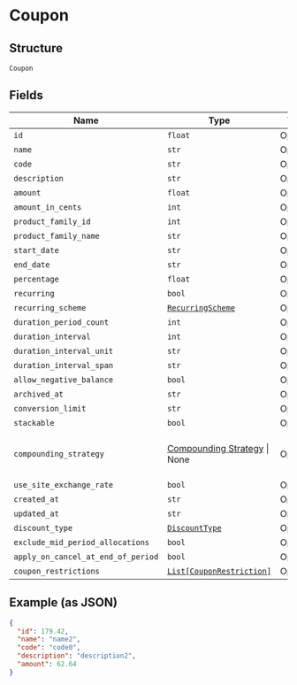 
# Coupon

## Structure

`Coupon`

## Fields

| Name | Type | Tags | Description |
|  --- | --- | --- | --- |
| `id` | `float` | Optional | - |
| `name` | `str` | Optional | - |
| `code` | `str` | Optional | - |
| `description` | `str` | Optional | - |
| `amount` | `float` | Optional | - |
| `amount_in_cents` | `int` | Optional | - |
| `product_family_id` | `int` | Optional | - |
| `product_family_name` | `str` | Optional | - |
| `start_date` | `str` | Optional | - |
| `end_date` | `str` | Optional | - |
| `percentage` | `float` | Optional | - |
| `recurring` | `bool` | Optional | - |
| `recurring_scheme` | [`RecurringScheme`](../../doc/models/recurring-scheme.md) | Optional | - |
| `duration_period_count` | `int` | Optional | - |
| `duration_interval` | `int` | Optional | - |
| `duration_interval_unit` | `str` | Optional | - |
| `duration_interval_span` | `str` | Optional | - |
| `allow_negative_balance` | `bool` | Optional | - |
| `archived_at` | `str` | Optional | - |
| `conversion_limit` | `str` | Optional | - |
| `stackable` | `bool` | Optional | - |
| `compounding_strategy` | [Compounding Strategy](../../doc/models/compounding-strategy.md) \| None | Optional | This is a container for any-of cases. |
| `use_site_exchange_rate` | `bool` | Optional | - |
| `created_at` | `str` | Optional | - |
| `updated_at` | `str` | Optional | - |
| `discount_type` | [`DiscountType`](../../doc/models/discount-type.md) | Optional | - |
| `exclude_mid_period_allocations` | `bool` | Optional | - |
| `apply_on_cancel_at_end_of_period` | `bool` | Optional | - |
| `coupon_restrictions` | [`List[CouponRestriction]`](../../doc/models/coupon-restriction.md) | Optional | - |

## Example (as JSON)

```json
{
  "id": 179.42,
  "name": "name2",
  "code": "code0",
  "description": "description2",
  "amount": 62.64
}
```

